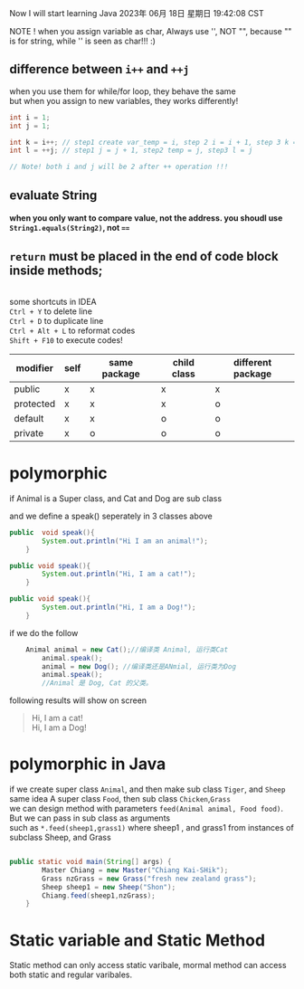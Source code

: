 Now I will start learning Java 
2023年 06月 18日 星期日 19:42:08 CST

NOTE ! when you assign variable as char, Always use '', NOT "", because "" is for string, while '' is seen as char!!! :)

## difference between `i++` and `++j`
when you use them for while/for loop, they behave the same<br/>
but when you assign to new variables, they works differently!

```java
int i = 1;
int j = 1;

int k = i++; // step1 create var_temp = i, step 2 i = i + 1, step 3 k = temp
int l = ++j; // step1 j = j + 1, step2 temp = j, step3 l = j

// Note! both i and j will be 2 after ++ operation !!!
```

## evaluate String

#### when you only want to compare value, not the address. you shoudl use `String1.equals(String2)`, not `==`

## `return` must be placed in the end of code block inside methods;

<br/>some shortcuts in IDEA
<br/>`Ctrl + Y` to delete line
<br/>`Ctrl + D` to duplicate line
<br/>`Ctrl + Alt + L` to reformat codes
<br/>`Shift + F10` to execute codes!

|modifier|self|same package|child class|different package|
|----|----|---|---|---|
|public|x|x|x|x|
|protected|x|x|x|o|
|default|x|x|o|o|
|private|x|o|o|o|

# polymorphic

if Animal is a Super class, and Cat and Dog are sub class<br/>

and we define a speak() seperately in 3 classes above<br/>

```java
public  void speak(){
        System.out.println("Hi I am an animal!");
    }

public void speak(){
        System.out.println("Hi, I am a cat!");
    }

public void speak(){
        System.out.println("Hi, I am a Dog!");
    }

```

if we do the follow 
```java
	Animal animal = new Cat();//编译类 Animal, 运行类Cat
        animal.speak();
        animal = new Dog(); //编译类还是ANmial, 运行类为Dog
        animal.speak();
        //Animal 是 Dog, Cat 的父类。

```

following results will show on screen 
> Hi, I am a cat!<br/> Hi, I am a Dog!


# polymorphic in Java
if we create super class `Animal`, and then make sub class `Tiger`, and `Sheep`<br/>
same idea A super class `Food`, then sub class `Chicken`,`Grass`<br/>
we can design method with parameters `feed(Animal animal, Food food)`. But we can pass in sub class as arguments<br/>
such as `*.feed(sheep1,grass1)` where sheep1 , and grass1 from instances of subclass Sheep, and Grass
```java

public static void main(String[] args) {
        Master Chiang = new Master("Chiang Kai-SHik");
        Grass nzGrass = new Grass("fresh new zealand grass");
        Sheep sheep1 = new Sheep("Shon");
        Chiang.feed(sheep1,nzGrass);
    }
```

# Static variable and Static Method
Static method can only access static varibale, mormal method can access both static and regular varibales.

